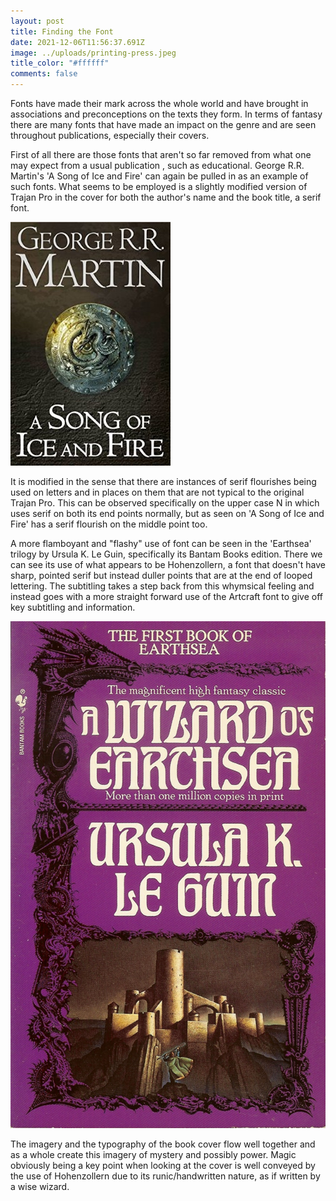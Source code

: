 ```yaml
---
layout: post
title: Finding the Font
date: 2021-12-06T11:56:37.691Z
image: ../uploads/printing-press.jpeg
title_color: "#ffffff"
comments: false
---
```

Fonts have made their mark across the whole world and have brought in associations and preconceptions on the texts they form. In terms of fantasy there are many fonts that have made an impact on the genre and are seen throughout publications, especially their covers. 

First of all there are those fonts that aren't so far removed from what one may expect from a usual publication , such as educational. George R.R. Martin's 'A Song of Ice and Fire' can again be pulled in as an example of such fonts. What seems to be employed is a slightly modified version of Trajan Pro in the cover for both the author's name and the book title, a serif font. 

![](../uploads/trajan-pro-demo-.jpeg)

It is modified in the sense that there are instances of serif flourishes being used on letters and in places on them that are not typical to the original Trajan Pro. This can be observed specifically on the upper case N in which uses serif on both its end points normally, but as seen on 'A Song of Ice and Fire' has a serif flourish on the middle point too. 

A more flamboyant and "flashy" use of font can be seen in the 'Earthsea' trilogy by Ursula K. Le Guin, specifically its Bantam Books edition. There we can see its use of what appears to be Hohenzollern, a font that doesn't have sharp, pointed serif but instead duller points that are at the end of looped lettering. The subtitling takes a step back from this whymsical feeling and instead goes with a more straight forward use of the Artcraft font to give off key subtitling and information.

![](../uploads/earthsea-example.webp)

The imagery and the typography of the book cover flow well together and as a whole create this imagery of mystery and possibly power. Magic obviously being a key point when looking at the cover is well conveyed by the use of Hohenzollern due to its runic/handwritten nature, as if written by a wise wizard.
